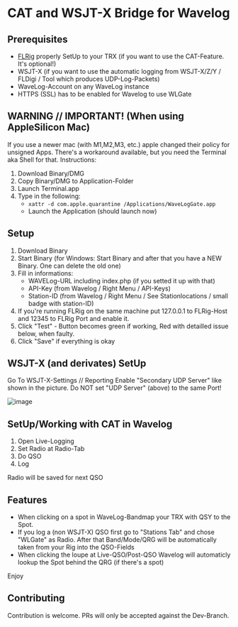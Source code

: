# CAT and WSJT-X Bridge for Wavelog

## Prerequisites

* [FLRig](http://www.w1hkj.com/) properly SetUp to your TRX (if you want to use the CAT-Feature. It's optional!)
* WSJT-X (if you want to use the automatic logging from WSJT-X/Z/Y / FLDigi / Tool which produces UDP-Log-Packets)
* WaveLog-Account on any WaveLog instance
* HTTPS (SSL) has to be enabled for Wavelog to use WLGate

## WARNING // IMPORTANT! (When using AppleSilicon Mac)

If you use a newer mac (with M1,M2,M3, etc.) apple changed their policy for unsigned Apps.
There's a workaround available, but you need the Terminal aka Shell for that.
Instructions:

1. Download Binary/DMG
2. Copy Binary/DMG to Application-Folder
3. Launch Terminal.app
4. Type in the following:
   * `xattr -d com.apple.quarantine /Applications/WaveLogGate.app`
   * Launch the Application (should launch now)

## Setup

1. Download Binary
2. Start Binary (for Windows: Start Binary and after that you have a NEW Binary. One can delete the old one)
3. Fill in informations:
   * WAVELog-URL including index.php (if you setted it up with that)
   * API-Key (from Wavelog / Right Menu / API-Keys)
   * Station-ID (from Wavelog / Right Menu / See Stationlocations / small badge with station-ID)
4. If you're running FLRig on the same machine put 127.0.0.1 to FLRig-Host and 12345 to FLRig Port and enable it.
5. Click "Test" - Button becomes green if working, Red with detailled issue below, when faulty.
6. Click "Save" if everything is okay

## WSJT-X (and derivates) SetUp

Go To WSJT-X-Settings // Reporting
Enable "Secondary UDP Server" like shown in the picture. Do NOT set "UDP Server" (above) to the same Port!

![image](https://github.com/wavelog/waveloggate/assets/1410708/7238b193-c589-4ae3-97f8-eae506965dff)

## SetUp/Working with CAT in Wavelog

1. Open Live-Logging
2. Set Radio at Radio-Tab
3. Do QSO
4. Log

Radio will be saved for next QSO

## Features

* When clicking on a spot in WaveLog-Bandmap your TRX with QSY to the Spot.
* If you log a (non WSJT-X) QSO first go to "Stations Tab" and chose "WLGate" as Radio. After that Band/Mode/QRG will be automatically taken from your Rig into the QSO-Fields
* When clicking the loupe at Live-QSO/Post-QSO Wavelog will automaticly lookup the Spot behind the QRG (if there's a spot)

Enjoy

## Contributing

Contribution is welcome. PRs will only be accepted against the Dev-Branch.

